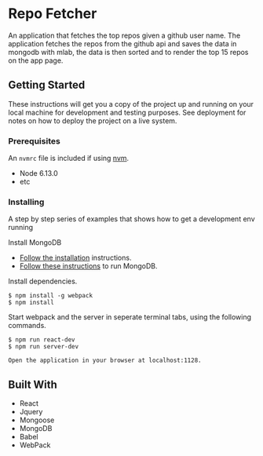 # Repo Fetcher

An application that fetches the top repos given a github user name. The application fetches the repos from the github api and saves the data in mongodb with mlab, the data is then sorted and to render the top 15 repos on the app page.

## Getting Started

These instructions will get you a copy of the project up and running on your local machine for development and testing purposes. See deployment for notes on how to deploy the project on a live system.

### Prerequisites
An `nvmrc` file is included if using [nvm](https://github.com/creationix/nvm).

- Node 6.13.0
- etc

### Installing

A step by step series of examples that shows how to get a development env running

Install MongoDB

* [Follow the installation](https://docs.mongodb.com/manual/tutorial/install-mongodb-on-os-x/#install-mongodb-community-edition-with-homebrew) instructions. 
* [Follow these instructions](https://docs.mongodb.com/manual/tutorial/install-mongodb-on-os-x/#run-mongodb) to run MongoDB.



Install dependencies.

```
$ npm install -g webpack
$ npm install
```

Start webpack and the server in seperate terminal tabs, using the following commands.

```
$ npm run react-dev
$ npm run server-dev
```


```
Open the application in your browser at localhost:1128.
```


## Built With
* React
* Jquery
* Mongoose
* MongoDB
* Babel
* WebPack



